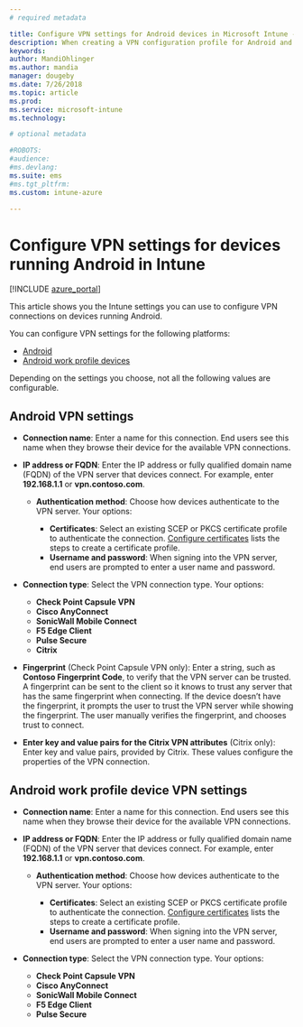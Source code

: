 ```yaml
---
# required metadata

title: Configure VPN settings for Android devices in Microsoft Intune - Azure | Microsoft Docs
description: When creating a VPN configuration profile for Android and Android for work devices, enter the connection name, the IP address or FQDN of the VPN server, choose how users authenticate with the VPN server, and then choose Citrix, SonicWall, Check Point Capsule, Pulse Secure, and Edge connection types.
keywords:
author: MandiOhlinger
ms.author: mandia
manager: dougeby
ms.date: 7/26/2018
ms.topic: article
ms.prod:
ms.service: microsoft-intune
ms.technology:

# optional metadata

#ROBOTS:
#audience:
#ms.devlang:
ms.suite: ems
#ms.tgt_pltfrm:
ms.custom: intune-azure

---
```


# Configure VPN settings for devices running Android in Intune

[!INCLUDE [azure_portal](./includes/azure_portal.md)]

This article shows you the Intune settings you can use to configure VPN connections on devices running Android.

You can configure VPN settings for the following platforms:

- [Android](#android-vpn-settings)
- [Android work profile devices](#android-for-work-vpn-settings)

Depending on the settings you choose, not all the following values are configurable.

## Android VPN settings

- **Connection name**: Enter a name for this connection. End users see this name when they browse their device for the available VPN connections.
- **IP address or FQDN**: Enter the IP address or fully qualified domain name (FQDN) of the VPN server that devices connect. For example, enter **192.168.1.1** or **vpn.contoso.com**.

  - **Authentication method**: Choose how devices authenticate to the VPN server. Your options:

    - **Certificates**: Select an existing SCEP or PKCS certificate profile to authenticate the connection. [Configure certificates](certificates-configure.md) lists the steps to create a certificate profile.
    - **Username and password**: When signing into the VPN server, end users are prompted to enter a user name and password.

- **Connection type**: Select the VPN connection type. Your options:

  - **Check Point Capsule VPN**
  - **Cisco AnyConnect**
  - **SonicWall Mobile Connect**
  - **F5 Edge Client**
  - **Pulse Secure**
  - **Citrix**

- **Fingerprint** (Check Point Capsule VPN only): Enter a string, such as **Contoso Fingerprint Code**, to verify that the VPN server can be trusted. A fingerprint can be sent to the client so it knows to trust any server that has the same fingerprint when connecting. If the device doesn’t have the fingerprint, it prompts the user to trust the VPN server while showing the fingerprint. The user manually verifies the fingerprint, and chooses trust to connect.
- **Enter key and value pairs for the Citrix VPN attributes** (Citrix only): Enter key and value pairs, provided by Citrix. These values configure the properties of the VPN connection.

## Android work profile device VPN settings

- **Connection name**: Enter a name for this connection. End users see this name when they browse their device for the available VPN connections.
- **IP address or FQDN**: Enter the IP address or fully qualified domain name (FQDN) of the VPN server that devices connect. For example, enter **192.168.1.1** or **vpn.contoso.com**.

  - **Authentication method**: Choose how devices authenticate to the VPN server. Your options:
  
    - **Certificates**: Select an existing SCEP or PKCS certificate profile to authenticate the connection. [Configure certificates](certificates-configure.md) lists the steps to create a certificate profile.
    - **Username and password**: When signing into the VPN server, end users are prompted to enter a user name and password.

- **Connection type**: Select the VPN connection type. Your options:

  - **Check Point Capsule VPN**
  - **Cisco AnyConnect**
  - **SonicWall Mobile Connect**
  - **F5 Edge Client**
  - **Pulse Secure**

